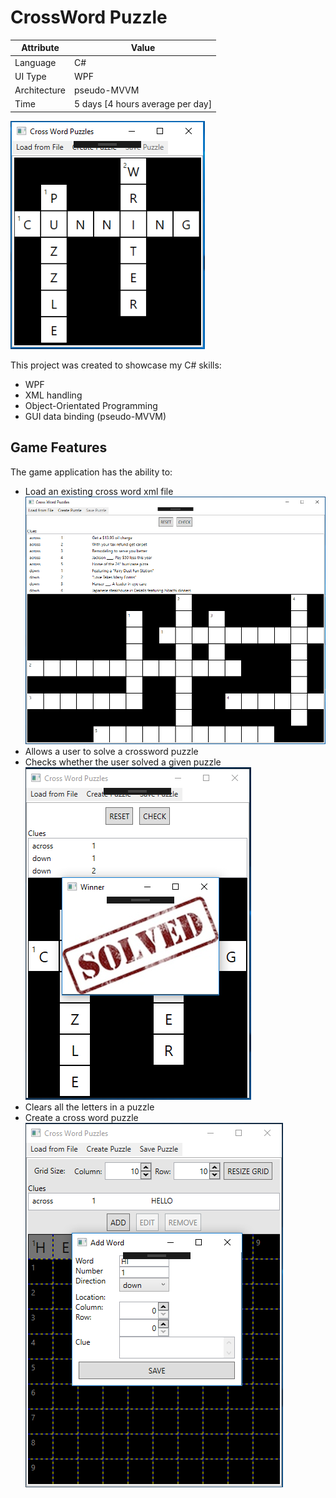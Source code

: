 # CrossWord Puzzle

|Attribute|Value  |
|--|--|
|Language  |C#  |
|UI Type|WPF  |
|Architecture|pseudo-MVVM |
|Time|5 days [4 hours average per day]|

![](MainPage.PNG)

This project was created to showcase my C# skills:
 - WPF
 - XML handling
 - Object-Orientated Programming
 - GUI data binding (pseudo-MVVM)
 
## Game Features
The game application has the ability to:
 - Load an existing cross word xml file
 ![](LoadPuzzle.PNG)
 - Allows a user to solve a crossword puzzle
 - Checks whether the user solved a given puzzle
 ![](SolvePuzzle.PNG)
 - Clears all the letters in a puzzle
 - Create a cross word puzzle
 ![](CreatePuzzle2.PNG)
